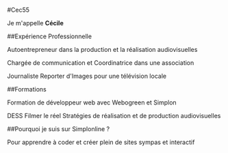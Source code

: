 #Cec55

Je m'appelle **Cécile**

##Expérience Professionnelle

Autoentrepreneur dans la production et la réalisation audiovisuelles

Chargée de communication et Coordinatrice dans une association

Journaliste Reporter d'Images pour une télévision locale

##Formations

Formation de développeur web avec Webogreen et Simplon

DESS Filmer le réel Stratégies de réalisation et de production audiovisuelles

##Pourquoi je suis sur Simplonline ?

Pour apprendre à coder et créer plein de sites sympas et interactif

